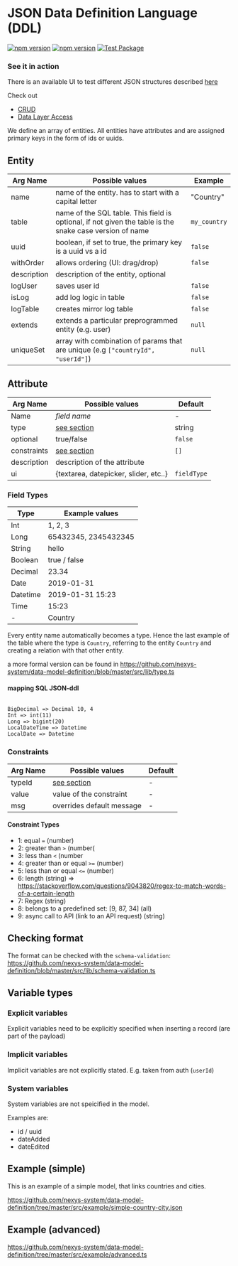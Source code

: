 # JSON Data Definition Language (DDL)

[![npm version](https://badge.fury.io/js/%40nexys%2Fddl.svg)](https://www.npmjs.com/package/@nexys/ddl)
[![npm version](https://img.shields.io/npm/v/@nexys/ddl.svg)](https://www.npmjs.com/package/@nexys/ddl)
[![Test Package](https://github.com/nexys-system/data-model-definition/actions/workflows/yarn.yml/badge.svg)](https://github.com/nexys-system/data-model-definition/actions/workflows/yarn.yml)

### See it in action

There is an available UI to test different JSON structures described [here](https://nexys-system.github.io/data-model-definition/)

Check out

- [CRUD](https://github.com/nexys-system/data-model-definition/blob/master/crud.md)
- [Data Layer Access](https://github.com/nexys-system/data-model-definition/blob/master/data-layer-access.md)

We define an array of entities. All entities have attributes and are assigned primary keys in the form of ids or uuids.

## Entity

| Arg Name    | Possible values                                                                                         | Example      |
| ----------- | ------------------------------------------------------------------------------------------------------- | ------------ |
| name        | name of the entity. has to start with a capital letter                                                  | "Country"    |
| table       | name of the SQL table. This field is optional, if not given the table is the snake case version of name | `my_country` |
| uuid        | boolean, if set to true, the primary key is a uuid vs a id                                              | `false`      |
| withOrder   | allows ordering (UI: drag/drop)                                                                         | `false`      |
| description | description of the entity, optional                                                                     |              |
| logUser     | saves user id                                                                                           | `false`      |
| isLog       | add log logic in table                                                                                  | `false`      |
| logTable    | creates mirror log table                                                                                | `false`      |
| extends     | extends a particular preprogrammed entity (e.g. user)                                                   | `null`       |
| uniqueSet   | array with combination of params that are unique (e.g `["countryId", "userId"]`)                        | `null`       |

## Attribute

| Arg Name    | Possible values                       | Default     |
| ----------- | ------------------------------------- | ----------- |
| Name        | _field name_                          | -           |
| type        | [see section](#field-types)           | string      |
| optional    | true/false                            | `false`     |
| constraints | [see section](#constraints)           | `[]`        |
| description | description of the attribute          |             |
| ui          | {textarea, datepicker, slider, etc..} | `fieldType` |

### Field Types

| Type     | Example values       |
| -------- | -------------------- |
| Int      | 1, 2, 3              |
| Long     | 65432345, 2345432345 |
| String   | hello                |
| Boolean  | true / false         |
| Decimal  | 23.34                |
| Date     | 2019-01-31           |
| Datetime | 2019-01-31 15:23     |
| Time     | 15:23                |
| -        | Country              |

Every entity name automatically becomes a type. Hence the last example of the table where the type is `Country`, referring to the entity `Country` and creating a relation with that other entity.

a more formal version can be found in https://github.com/nexys-system/data-model-definition/blob/master/src/lib/type.ts

#### mapping SQL JSON-ddl

```

BigDecimal => Decimal 10, 4
Int => int(11)
Long => bigint(20)
LocalDateTime => Datetime
LocalDate => Datetime
```

### Constraints

| Arg Name | Possible values                  | Default |
| -------- | -------------------------------- | ------- |
| typeId   | [see section](#constraint-types) | -       |
| value    | value of the constraint          | -       |
| msg      | overrides default message        | -       |

#### Constraint Types

- 1: equal `=` (number)
- 2: greater than `>` (number(
- 3: less than `<` (number
- 4: greater than or equal `>=` (number)
- 5: less than or equal `<=` (number)
- 6: length (string) => https://stackoverflow.com/questions/9043820/regex-to-match-words-of-a-certain-length
- 7: Regex (string)
- 8: belongs to a predefined set: [9, 87, 34] (all)
- 9: async call to API (link to an API request) (string)

## Checking format

The format can be checked with the `schema-validation`: https://github.com/nexys-system/data-model-definition/blob/master/src/lib/schema-validation.ts

## Variable types

### Explicit variables

Explicit variables need to be explicitly specified when inserting a record (are part of the payload)

### Implicit variables

Implicit variables are not explicitly stated. E.g. taken from auth (`userId`)

### System variables

System variables are not speicified in the model.

Examples are:

- id / uuid
- dateAdded
- dateEdited

## Example (simple)

This is an example of a simple model, that links countries and cities.

https://github.com/nexys-system/data-model-definition/tree/master/src/example/simple-country-city.json

## Example (advanced)

https://github.com/nexys-system/data-model-definition/tree/master/src/example/advanced.ts
